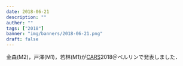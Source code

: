 ```yaml
---
date: 2018-06-21
description: ""
auther: ""
tags: ["2018"]
banner: "img/banners/2018-06-21.png"
draft: false
---
```

金森(M2)，戸澤(M1)，若林(M1)が[CARS](http://www.cars-int.org/)2018＠ベルリンで発表しました．
